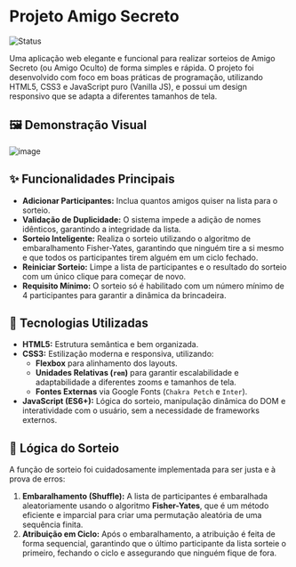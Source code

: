 # Projeto Amigo Secreto

![Status](https://img.shields.io/badge/status-concluído-brightgreen)

Uma aplicação web elegante e funcional para realizar sorteios de Amigo Secreto (ou Amigo Oculto) de forma simples e rápida. O projeto foi desenvolvido com foco em boas práticas de programação, utilizando HTML5, CSS3 e JavaScript puro (Vanilla JS), e possui um design responsivo que se adapta a diferentes tamanhos de tela.

## 🖼️ Demonstração Visual
![image](https://github.com/user-attachments/assets/db25d99e-8ce6-4234-8281-07f29a3e1b0a)

## ✨ Funcionalidades Principais

* **Adicionar Participantes:** Inclua quantos amigos quiser na lista para o sorteio.
* **Validação de Duplicidade:** O sistema impede a adição de nomes idênticos, garantindo a integridade da lista.
* **Sorteio Inteligente:** Realiza o sorteio utilizando o algoritmo de embaralhamento Fisher-Yates, garantindo que ninguém tire a si mesmo e que todos os participantes tirem alguém em um ciclo fechado.
* **Reiniciar Sorteio:** Limpe a lista de participantes e o resultado do sorteio com um único clique para começar de novo.
* **Requisito Mínimo:** O sorteio só é habilitado com um número mínimo de 4 participantes para garantir a dinâmica da brincadeira.

## 🚀 Tecnologias Utilizadas

* **HTML5:** Estrutura semântica e bem organizada.
* **CSS3:** Estilização moderna e responsiva, utilizando:
    * **Flexbox** para alinhamento dos layouts.
    * **Unidades Relativas (`rem`)** para garantir escalabilidade e adaptabilidade a diferentes zooms e tamanhos de tela.
    * **Fontes Externas** via Google Fonts (`Chakra Petch` e `Inter`).
* **JavaScript (ES6+):** Lógica do sorteio, manipulação dinâmica do DOM e interatividade com o usuário, sem a necessidade de frameworks externos.

## 🧠 Lógica do Sorteio

A função de sorteio foi cuidadosamente implementada para ser justa e à prova de erros:

1.  **Embaralhamento (Shuffle):** A lista de participantes é embaralhada aleatoriamente usando o algoritmo **Fisher-Yates**, que é um método eficiente e imparcial para criar uma permutação aleatória de uma sequência finita.
2.  **Atribuição em Ciclo:** Após o embaralhamento, a atribuição é feita de forma sequencial, garantindo que o último participante da lista sorteie o primeiro, fechando o ciclo e assegurando que ninguém fique de fora.
